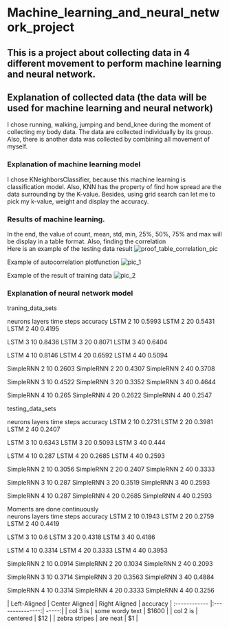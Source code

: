 # Machine_learning_and_neural_network_project

## This is a project about collecting data in 4 different movement to perform machine learning and neural network. 

## Explanation of collected data (the data will be used for machine learning and neural network)
I chose running, walking, jumping and bend_knee during the moment of collecting my body data. The data are collected individually by its group. Also, there is another data was collected by combining all movement of myself. 

### Explanation of machine learning model
I chose KNeighborsClassifier, because this machine learning is classification model. Also, KNN has the property of find how spread are the data surrounding by the K-value. Besides, using grid search can let me to pick my k-value, weight and display the accuracy. 

### Results of machine learning. 
In the end, the value of count, mean, std, min, 25%, 50%, 75% and max will be display in a table format. Also, finding the correlation  
Here is an example of the testing data result
![proof_table_correlation_pic](https://user-images.githubusercontent.com/118713625/230785513-526ad6c5-0ce9-45d7-b9b0-3ac80a31a016.PNG)

Example of autocorrelation plotfunction
![pic_1](https://user-images.githubusercontent.com/118713625/230785566-6129adc3-9e03-4726-9988-2a356834b0be.PNG)

Example of the result of training data
![pic_2](https://user-images.githubusercontent.com/118713625/230785665-c87bc445-4e99-4850-843d-a12d9ec3cb8d.PNG)

### Explanation of neural network model


traning_data_sets			
			
neurons	layers	time steps	accuracy
LSTM	    2	        10	     0.5993
LSTM	    2	        20	     0.5431
LSTM	    2	        40	     0.4195
			
LSTM	3	10	0.8436
LSTM	3	20	0.8071
LSTM	3	40	0.6404
			
LSTM	4	10	0.8146
LSTM	4	20	0.6592
LSTM	4	40	0.5094
			
SimpleRNN	2	10	0.2603
SimpleRNN	2	20	0.4307
SimpleRNN	2	40	0.3708
			
SimpleRNN	3	10	0.4522
SimpleRNN	3	20	0.3352
SimpleRNN	3	40	0.4644
			
SimpleRNN	4	10	0.265
SimpleRNN	4	20	0.2622
SimpleRNN	4	40	0.2547
			
			
			
testing_data_sets			
			
neurons	layers	time steps	accuracy
LSTM	2	10	0.2731
LSTM	2	20	0.3981
LSTM	2	40	0.2407
			
LSTM	3	10	0.6343
LSTM	3	20	0.5093
LSTM	3	40	0.444
			
LSTM	4	10	0.287
LSTM	4	20	0.2685
LSTM	4	40	0.2593
			
SimpleRNN	2	10	0.3056
SimpleRNN	2	20	0.2407
SimpleRNN	2	40	0.3333
			
SimpleRNN	3	10	0.287
SimpleRNN	3	20	0.3519
SimpleRNN	3	40	0.2593
			
SimpleRNN	4	10	0.287
SimpleRNN	4	20	0.2685
SimpleRNN	4	40	0.2593
			
			
			
Moments are done continuously			
neurons	layers	time steps	accuracy
LSTM	2	10	0.1943
LSTM	2	20	0.2759
LSTM	2	40	0.4419
			
LSTM	3	10	0.6
LSTM	3	20	0.4318
LSTM	3	40	0.4186
			
LSTM	4	10	0.3314
LSTM	4	20	0.3333
LSTM	4	40	0.3953
			
SimpleRNN	2	10	0.0914
SimpleRNN	2	20	0.1034
SimpleRNN	2	40	0.2093
			
SimpleRNN	3	10	0.3714
SimpleRNN	3	20	0.3563
SimpleRNN	3	40	0.4884
			
SimpleRNN	4	10	0.3314
SimpleRNN	4	20	0.3333
SimpleRNN	4	40	0.3256


<!-- | neurons  | layers  | time steps | accuracy |
| :------------ |:---------------:| -----:|
|LSTM     | 2 | 10 | 0.1943      |
| col 2 is      | centered        |   $12 |
| zebra stripes | are neat        |    $1 | -->


| Left-Aligned  | Center Aligned  | Right Aligned | accuracy
| :------------ |:---------------:| -----:|
| col 3 is      | some wordy text | $1600 |
| col 2 is      | centered        |   $12 |
| zebra stripes | are neat        |    $1 |

